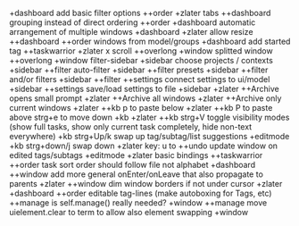 +dashboard add basic filter options ++order
+zlater tabs ++dashboard
grouping instead of direct ordering ++order +dashboard
automatic arrangement of multiple windows +dashboard
+zlater allow resize ++dashboard
++order windows from model/groups +dashboard
add started tag ++taskwarrior +zlater
x scroll ++overlong +window
splitted window ++overlong +window
filter-sidebar +sidebar
choose projects / contexts +sidebar ++filter
auto-filter +sidebar ++filter
presets +sidebar ++filter
and/or filters +sidebar ++filter
++settings connect settings to ui/model +sidebar
++settings save/load settings to file +sidebar
+zlater ++Archive opens small prompt
+zlater ++Archive all windows
+zlater ++Archive only current windows
+zlater ++kb p to paste below
+zlater ++kb P to paste above
strg+e to move down +kb
+zlater ++kb strg+V toggle visibility modes (show full tasks, show only current task completely, hide non-text everywhere)
+kb strg+Up/k swap up
tag/subtag/list suggestions +editmode
+kb strg+down/j swap down
+zlater key: u to ++undo
update window on edited tags/subtags +editmode
+zlater basic bindings ++taskwarrior
++order task sort order should follow file not alphabet +dashboard
++window add more general onEnter/onLeave that also propagate to parents +zlater
++window dim window borders if not under cursor +zlater
+dashboard ++order editable tag-lines (make autoboxing for Tags, etc)
++manage is self.manage() really needed? +window
++manage move uielement.clear to term to allow also element swapping +window
